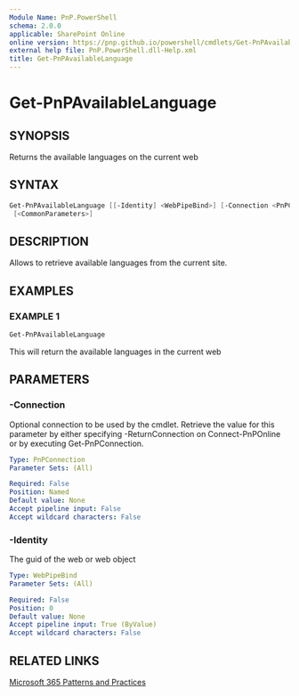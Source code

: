 ```yaml
---
Module Name: PnP.PowerShell
schema: 2.0.0
applicable: SharePoint Online
online version: https://pnp.github.io/powershell/cmdlets/Get-PnPAvailableLanguage.html
external help file: PnP.PowerShell.dll-Help.xml
title: Get-PnPAvailableLanguage
---
```

  
# Get-PnPAvailableLanguage

## SYNOPSIS
Returns the available languages on the current web

## SYNTAX

```powershell
Get-PnPAvailableLanguage [[-Identity] <WebPipeBind>] [-Connection <PnPConnection>] [-Includes <String[]>]
 [<CommonParameters>]
```

## DESCRIPTION

Allows to retrieve available languages from the current site.

## EXAMPLES

### EXAMPLE 1
```powershell
Get-PnPAvailableLanguage
```

This will return the available languages in the current web

## PARAMETERS

### -Connection
Optional connection to be used by the cmdlet. Retrieve the value for this parameter by either specifying -ReturnConnection on Connect-PnPOnline or by executing Get-PnPConnection.

```yaml
Type: PnPConnection
Parameter Sets: (All)

Required: False
Position: Named
Default value: None
Accept pipeline input: False
Accept wildcard characters: False
```

### -Identity
The guid of the web or web object

```yaml
Type: WebPipeBind
Parameter Sets: (All)

Required: False
Position: 0
Default value: None
Accept pipeline input: True (ByValue)
Accept wildcard characters: False
```

## RELATED LINKS

[Microsoft 365 Patterns and Practices](https://aka.ms/m365pnp)


